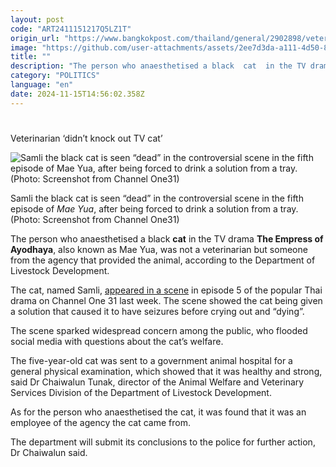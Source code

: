 ```yaml
---
layout: post
code: "ART2411151217Q5LZ1T"
origin_url: "https://www.bangkokpost.com/thailand/general/2902898/veterinarian-didnt-knock-out-tv-cat"
image: "https://github.com/user-attachments/assets/2ee7d3da-a111-4d50-8c1e-68281a0ebc19"
title: ""
description: "The person who anaesthetised a black  cat  in the TV drama  The Empress of Ayodhaya , also known as Mae Yua, was not a veterinarian but someone from the agency that provided the animal, according to the Department of Livestock Development."
category: "POLITICS"
language: "en"
date: 2024-11-15T14:56:02.358Z
---
```


# 

Veterinarian ‘didn’t knock out TV cat’

![Samli the black cat is seen “dead” in the controversial scene in the fifth episode of Mae Yua, after being forced to drink a solution from a tray. (Photo: Screenshot from Channel One31)](https://github.com/user-attachments/assets/0f8e93ea-7931-4be0-94d4-1ad54040855b)

Samli the black cat is seen “dead” in the controversial scene in the fifth episode of _Mae Yua_, after being forced to drink a solution from a tray. (Photo: Screenshot from Channel One31)

The person who anaesthetised a black **cat** in the TV drama **The Empress of Ayodhaya**, also known as Mae Yua, was not a veterinarian but someone from the agency that provided the animal, according to the Department of Livestock Development.

The cat, named Samli, [appeared in a scene](https://www.bangkokpost.com/thailand/general/2900192/probe-begins-into-cat-poisoning-scene-in-thai-drama) in episode 5 of the popular Thai drama on Channel One 31 last week. The scene showed the cat being given a solution that caused it to have seizures before crying out and “dying”.

The scene sparked widespread concern among the public, who flooded social media with questions about the cat’s welfare.

The five-year-old cat was sent to a government animal hospital for a general physical examination, which showed that it was healthy and strong, said Dr Chaiwalun Tunak, director of the Animal Welfare and Veterinary Services Division of the Department of Livestock Development.

As for the person who anaesthetised the cat, it was found that it was an employee of the agency the cat came from.

The department will submit its conclusions to the police for further action, Dr Chaiwalun said.